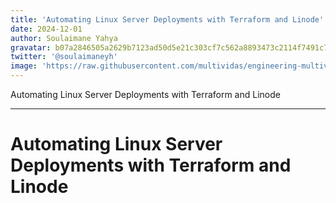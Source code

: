 ```yaml
---
title: 'Automating Linux Server Deployments with Terraform and Linode'
date: 2024-12-01
author: Soulaimane Yahya
gravatar: b07a2846505a2629b7123ad50d5e21c303cf7c562a8893473c2114f7491c7796
twitter: '@soulaimaneyh'
image: 'https://raw.githubusercontent.com/multividas/engineering-multividas/main/thumbnails/terraform.png'
---
```


Automating Linux Server Deployments with Terraform and Linode

---

# Automating Linux Server Deployments with Terraform and Linode
